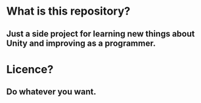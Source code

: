 # What is this repository?
## Just a side project for learning new things about Unity and improving as a programmer.

# Licence?
## Do whatever you want.
